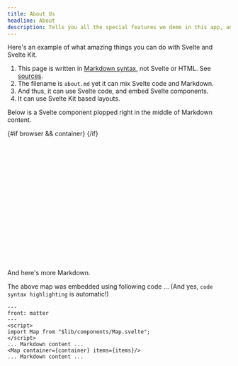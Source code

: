 ```yaml
---
title: About Us
headline: About
description: Tells you all the special features we demo in this app, and how we do it.
---
```


<script>
  import Map from "$lib/components/Map.svelte";
  import { browser } from "$app/env";
  let container;
  const items = [
    {
      name: "SpinSpire",
      phone_number: "904-638-2918",
      email: "info@spinspire.com",
      image_url: "https://spinspire.com/sites/spinspire.com/themes/spinspire_foundation/images/logo-05.png",
      _geo: {lat: 30.333359, lng: -81.5965467},
    },
  ];
</script>

Here's an example of what amazing things you can do with Svelte and Svelte Kit.

1. This page is written in [Markdown syntax](https://www.markdownguide.org/), not Svelte or HTML. See [sources](https://raw.githubusercontent.com/spinspire/sveltekit-demo/master/src/routes/about.md).
1. The filename is `about.md` yet it can mix Svelte code and Markdown.
1. And thus, it can use Svelte code, and embed Svelte components.
1. It can use Svelte Kit based layouts.

Below is a Svelte component plopped right in the middle of Markdown content.

<div bind:this={container} class="mymap">
  {#if browser && container}
    <Map container={container} items={items}/>
  {/if}
</div>

And here's more Markdown.

The above map was embedded using following code ... (And yes, `code syntax highlighting` is automatic!)

```svelte
---
front: matter
---
<script>
import Map from "$lib/components/Map.svelte";
</script>
... Markdown content ...
<Map container={container} items={items}/>
... Markdown content ...
```

<style>
  :global(main) {
    display: flex;
    flex-direction: column;
  }
  .mymap {
    flex-grow: 1;
    min-height: 300px;
  }
</style>
